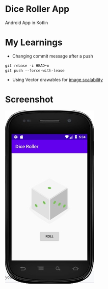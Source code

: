 # Dice Roller App
Android App in Kotlin

# My Learnings

- Changing commit message after a push
```
git rebase -i HEAD~n
git push --force-with-lease
```

- Using Vector drawables for
[image scalability](https://developer.android.com/guide/topics/graphics/vector-drawable-resources)

# Screenshot

![Screenshot of the app](screenshot.jpg)
